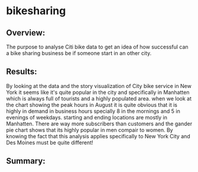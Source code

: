 # bikesharing

## Overview:
  The purpose to analyse Citi bike data to get an idea of how successful can a bike sharing business be if someone start in an other city.
## Results:
By looking at the data and the story visualization of City bike service in New York it seems like it's quite popular in the city and specifically in Manhatten which is always full of tourists and a highly populated area.
  when we look at the chart showing the peak hours in August it is quite obvious that it is highly in demand in business hours specially 8 in the mornings and 5 in      evenings of weekdays. 
  starting and ending locations are mostly in Manhatten.
  There are way more subscribers than customers and the gander pie chart shows that its highly popular in men compair to women.
   By knowing the fact that this analysis applies specifically to New York City and Des Moines must be quite different!


## Summary:

